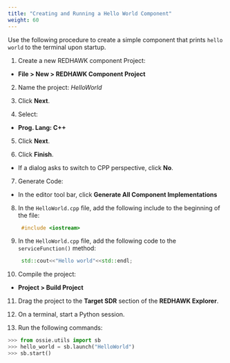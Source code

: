 ```yaml
---
title: "Creating and Running a Hello World Component"
weight: 60
---
```


Use the following procedure to create a simple component that prints `hello world` to the terminal upon startup.

1.  Create a new REDHAWK component Project:
  - **File > New > REDHAWK Component Project**

2.  Name the project: *HelloWorld*

3.  Click **Next**.

4.  Select:
  - **Prog. Lang: C++**

5.  Click **Next**.

6.  Click **Finish**.
  - If a dialog asks to switch to CPP perspective, click **No**.

7.  Generate Code:
  - In the editor tool bar, click **Generate All Component Implementations**

8.  In the `HelloWorld.cpp` file, add the following include to the beginning of the file:
    ```cpp
     #include <iostream>
    ```

9.  In the `HelloWorld.cpp` file, add the following code to the `serviceFunction()` method:
    ```cpp
     std::cout<<"Hello world"<<std::endl;
    ```

10. Compile the project:
  - **Project > Build Project**

11. Drag the project to the **Target SDR** section of the **REDHAWK Explorer**.

12. On a terminal, start a Python session.

13. Run the following commands:
  ```py
  >>> from ossie.utils import sb
  >>> hello_world = sb.launch("HelloWorld")
  >>> sb.start()
  ```
